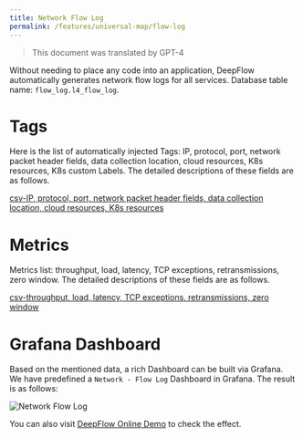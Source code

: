 ```yaml
---
title: Network Flow Log
permalink: /features/universal-map/flow-log
---
```


> This document was translated by GPT-4

Without needing to place any code into an application, DeepFlow automatically generates network flow logs for all services.
Database table name: `flow_log.l4_flow_log`.

# Tags

Here is the list of automatically injected Tags: IP, protocol, port, network packet header fields, data collection location, cloud resources, K8s resources, K8s custom Labels. The detailed descriptions of these fields are as follows.

[csv-IP, protocol, port, network packet header fields, data collection location, cloud resources, K8s resources](https://raw.githubusercontent.com/deepflowio/deepflow/main/server/querier/db_descriptions/clickhouse/tag/flow_log/l4_flow_log.ch)

# Metrics

Metrics list: throughput, load, latency, TCP exceptions, retransmissions, zero window. The detailed descriptions of these fields are as follows.

[csv-throughput, load, latency, TCP exceptions, retransmissions, zero window](https://raw.githubusercontent.com/deepflowio/deepflow/main/server/querier/db_descriptions/clickhouse/metrics/flow_log/l4_flow_log.ch)

# Grafana Dashboard

Based on the mentioned data, a rich Dashboard can be built via Grafana. We have predefined a `Network - Flow Log` Dashboard in Grafana. The result is as follows:

![Network Flow Log](https://yunshan-guangzhou.oss-cn-beijing.aliyuncs.com/pub/pic/20220823630441427cfa5.png)

You can also visit [DeepFlow Online Demo](https://ce-demo.deepflow.yunshan.net/d/Network_Flow_Log/network-flow-log?var-namespace=deepflow-otel-grpc-demo&from=deepflow-doc) to check the effect.
